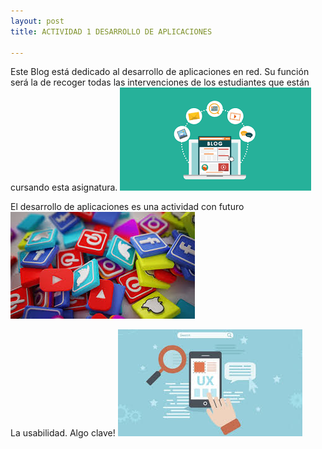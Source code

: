 ```yaml
---
layout: post
title: ACTIVIDAD 1 DESARROLLO DE APLICACIONES

---
```

Este Blog está dedicado al desarrollo de aplicaciones en red. Su función será la de recoger todas las intervenciones de los estudiantes que están cursando esta asignatura.
![blog](/images/blog.png)

El desarrollo de aplicaciones es una actividad con futuro
![desarrollo](/images/desarrollo.png)

La usabilidad. Algo clave!
![ux](/images/ux.png)
